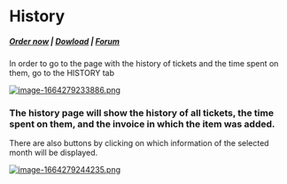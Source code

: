 # History

#####  [Order now](https://puqcloud.com/index.php?rp=/store/whmcs-module-support-by-time) | [Dowload](https://download.puqcloud.com/WHMCS/servers/PUQ_WHMCS-Support-by-time/) | [Forum](https://forum.puqcloud.com/viewforum.php?f=16&sid=70e2200ace4c96111dceb1ef1a4b6393)

In order to go to the page with the history of tickets and the time spent on them, go to the HISTORY tab

[![image-1664279233886.png](https://doc.puq.info/uploads/images/gallery/2022-09/scaled-1680-/image-1664279233886.png)](https://doc.puq.info/uploads/images/gallery/2022-09/image-1664279233886.png)

### The history page will show the history of all tickets, the time spent on them, and the invoice in which the item was added.

There are also buttons by clicking on which information of the selected month will be displayed.

[![image-1664279244235.png](https://doc.puq.info/uploads/images/gallery/2022-09/scaled-1680-/image-1664279244235.png)](https://doc.puq.info/uploads/images/gallery/2022-09/image-1664279244235.png)
